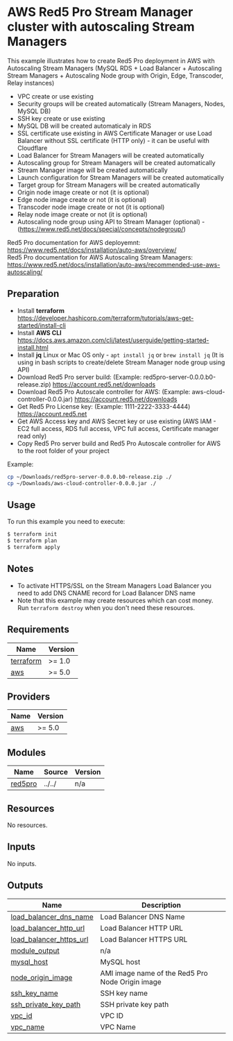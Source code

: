 # AWS Red5 Pro Stream Manager cluster with autoscaling Stream Managers

This example illustrates how to create Red5 Pro deployment in AWS with Autoscaling Stream Managers (MySQL RDS + Load Balancer + Autoscaling Stream Managers + Autoscaling Node group with Origin, Edge, Transcoder, Relay instances)

* VPC create or use existing
* Security groups will be created automatically (Stream Managers, Nodes, MySQL DB)
* SSH key create or use existing
* MySQL DB will be created automaticaly in RDS
* SSL certificate use existing in AWS Certificate Manager or use Load Balancer without SSL certificate (HTTP only) - it can be useful with Cloudflare
* Load Balancer for Stream Managers will be created automatically
* Autoscaling group for Stream Managers will be created automatically
* Stream Manager image will be created automatically
* Launch configuration for Stream Managers will be created automatically
* Target group for Stream Managers will be created automatically
* Origin node image create or not (it is optional)
* Edge node image create or not (it is optional)
* Transcoder node image create or not (it is optional)
* Relay node image create or not (it is optional)
* Autoscaling node group using API to Stream Manager (optional) - (https://www.red5.net/docs/special/concepts/nodegroup/)

Red5 Pro documentation for AWS deployemnt: https://www.red5.net/docs/installation/auto-aws/overview/  
Red5 Pro documentation for AWS Autoscaling Stream Managers: https://www.red5.net/docs/installation/auto-aws/recommended-use-aws-autoscaling/

## Preparation

* Install **terraform** https://developer.hashicorp.com/terraform/tutorials/aws-get-started/install-cli
* Install **AWS CLI** https://docs.aws.amazon.com/cli/latest/userguide/getting-started-install.html
* Install **jq** Linux or Mac OS only - `apt install jq` or `brew install jq` (It is using in bash scripts to create/delete Stream Manager node group using API)
* Download Red5 Pro server build: (Example: red5pro-server-0.0.0.b0-release.zip) https://account.red5.net/downloads
* Download Red5 Pro Autoscale controller for AWS: (Example: aws-cloud-controller-0.0.0.jar) https://account.red5.net/downloads
* Get Red5 Pro License key: (Example: 1111-2222-3333-4444) https://account.red5.net
* Get AWS Access key and AWS Secret key or use existing (AWS IAM - EC2 full access, RDS full access, VPC full access, Certificate manager read only)
* Copy Red5 Pro server build and Red5 Pro Autoscale controller for AWS to the root folder of your project

Example:  

```bash
cp ~/Downloads/red5pro-server-0.0.0.b0-release.zip ./
cp ~/Downloads/aws-cloud-controller-0.0.0.jar ./
```

## Usage

To run this example you need to execute:

```bash
$ terraform init
$ terraform plan
$ terraform apply
```

## Notes

* To activate HTTPS/SSL on the Stream Managers Load Balancer you need to add DNS CNAME record for Load Balancer DNS name
* Note that this example may create resources which can cost money. Run `terraform destroy` when you don't need these resources.

<!-- BEGINNING OF PRE-COMMIT-TERRAFORM DOCS HOOK -->
## Requirements

| Name | Version |
|------|---------|
| <a name="requirement_terraform"></a> [terraform](#requirement\_terraform) | >= 1.0 |
| <a name="requirement_aws"></a> [aws](#requirement\_aws) | >= 5.0 |

## Providers

| Name | Version |
|------|---------|
| <a name="provider_aws"></a> [aws](#provider\_aws) | >= 5.0 |

## Modules

| Name | Source | Version |
|------|--------|---------|
| <a name="module_red5pro"></a> [red5pro](#module\_red5pro) | ../../ | n/a |

## Resources

No resources.

## Inputs

No inputs.

## Outputs

| Name | Description |
|------|-------------|
| <a name="output_load_balancer_dns_name"></a> [load\_balancer\_dns\_name](#output\_load\_balancer\_dns\_name) | Load Balancer DNS Name |
| <a name="output_load_balancer_http_url"></a> [load\_balancer\_http\_url](#output\_load\_balancer\_http\_url) | Load Balancer HTTP URL |
| <a name="output_load_balancer_https_url"></a> [load\_balancer\_https\_url](#output\_load\_balancer\_https\_url) | Load Balancer HTTPS URL |
| <a name="output_module_output"></a> [module\_output](#output\_module\_output) | n/a |
| <a name="output_mysql_host"></a> [mysql\_host](#output\_mysql\_host) | MySQL host |
| <a name="output_node_origin_image"></a> [node\_origin\_image](#output\_node\_origin\_image) | AMI image name of the Red5 Pro Node Origin image |
| <a name="output_ssh_key_name"></a> [ssh\_key\_name](#output\_ssh\_key\_name) | SSH key name |
| <a name="output_ssh_private_key_path"></a> [ssh\_private\_key\_path](#output\_ssh\_private\_key\_path) | SSH private key path |
| <a name="output_vpc_id"></a> [vpc\_id](#output\_vpc\_id) | VPC ID |
| <a name="output_vpc_name"></a> [vpc\_name](#output\_vpc\_name) | VPC Name |
